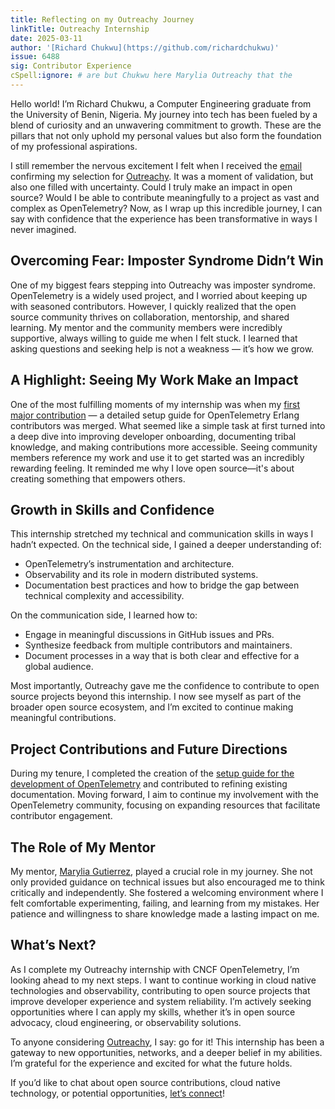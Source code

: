 ```yaml
---
title: Reflecting on my Outreachy Journey
linkTitle: Outreachy Internship
date: 2025-03-11
author: '[Richard Chukwu](https://github.com/richardchukwu)'
issue: 6488
sig: Contributor Experience
cSpell:ignore: # are but Chukwu here Marylia Outreachy that the
---
```


Hello world! I’m Richard Chukwu, a Computer Engineering graduate from the 
University of Benin, Nigeria. My journey into tech has
been fueled by a blend of curiosity and an unwavering commitment to growth.
These are the pillars that not only uphold my personal values but also form the
foundation of my professional aspirations.

I still remember the nervous excitement I felt when I received the
[email](https://x.com/RichardChukwu_/status/1862390957217333461) confirming my
selection for
[Outreachy](https://richardchukwu.hashnode.dev/outreachy-internship-introduction-first-day-of-my-internship#heading-determination).
It was a moment of validation, but also one filled with uncertainty. Could I
truly make an impact in open source? Would I be able to contribute meaningfully
to a project as vast and complex as OpenTelemetry? Now, as I wrap up this
incredible journey, I can say with confidence that the experience has been
transformative in ways I never imagined.

## Overcoming Fear: Imposter Syndrome Didn’t Win

One of my biggest fears stepping into Outreachy was imposter syndrome.
OpenTelemetry is a widely used project, and I worried about keeping up with
seasoned contributors. However, I quickly realized that the open source
community thrives on collaboration, mentorship, and shared learning. My mentor
and the community members were incredibly supportive, always willing to guide me
when I felt stuck. I learned that asking questions and seeking help is not a
weakness — it’s how we grow.

## A Highlight: Seeing My Work Make an Impact

One of the most fulfilling moments of my internship was when my
[first major contribution](https://github.com/open-telemetry/opentelemetry-erlang/pull/825) — a
detailed setup guide for OpenTelemetry Erlang contributors was merged. What
seemed like a simple task at first turned into a deep dive into improving
developer onboarding, documenting tribal knowledge, and making contributions
more accessible. Seeing community members reference my work and use it to get
started was an incredibly rewarding feeling. It reminded me why I love open
source—it's about creating something that empowers others.

## Growth in Skills and Confidence

This internship stretched my technical and communication skills in ways I hadn’t
expected. On the technical side, I gained a deeper understanding of:

- OpenTelemetry’s instrumentation and architecture.
- Observability and its role in modern distributed systems.
- Documentation best practices and how to bridge the gap between technical
  complexity and accessibility.

On the communication side, I learned how to:

- Engage in meaningful discussions in GitHub issues and PRs.
- Synthesize feedback from multiple contributors and maintainers.
- Document processes in a way that is both clear and effective for a global
  audience.

Most importantly, Outreachy gave me the confidence to contribute to open source
projects beyond this internship. I now see myself as part of the broader open
source ecosystem, and I’m excited to continue making meaningful contributions.

## Project Contributions and Future Directions

During my tenure, I completed the creation of the
[setup guide for the development of OpenTelemetry](https://github.com/open-telemetry/sig-contributor-experience/issues/31)
and contributed to refining existing documentation. Moving forward, I aim to
continue my involvement with the OpenTelemetry community, focusing on expanding
resources that facilitate contributor engagement.

## The Role of My Mentor

My mentor, [Marylia Gutierrez](https://github.com/maryliag), played a crucial
role in my journey. She not only provided guidance on technical issues but also
encouraged me to think critically and independently. She fostered a welcoming
environment where I felt comfortable experimenting, failing, and learning from
my mistakes. Her patience and willingness to share knowledge made a lasting
impact on me.

## What’s Next?

As I complete my Outreachy internship with CNCF OpenTelemetry, I’m looking ahead
to my next steps. I want to continue working in cloud native technologies and
observability, contributing to open source projects that improve developer
experience and system reliability. I’m actively seeking opportunities where I
can apply my skills, whether it’s in open source advocacy, cloud engineering, or
observability solutions.

To anyone considering [Outreachy](https://www.outreachy.org/), I say: go for it!
This internship has been a gateway to new opportunities, networks, and a deeper
belief in my abilities. I’m grateful for the experience and excited for what the
future holds.

If you’d like to chat about open source contributions, cloud native technology,
or potential opportunities,
[let’s connect](https://www.linkedin.com/in/richardchukwu1/)!
